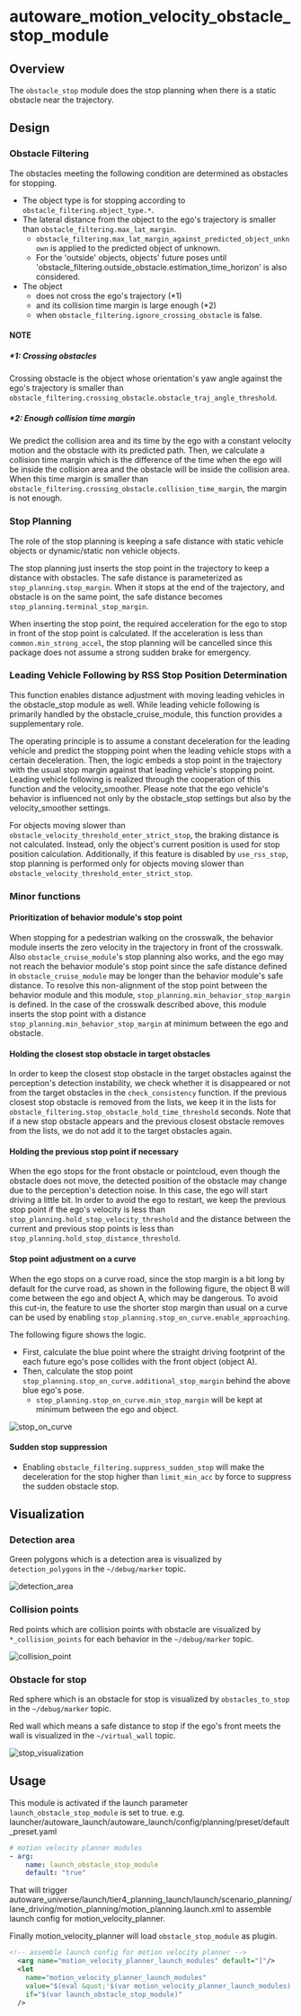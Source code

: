 # autoware_motion_velocity_obstacle_stop_module

## Overview

The `obstacle_stop` module does the stop planning when there is a static obstacle near the trajectory.

## Design

### Obstacle Filtering

The obstacles meeting the following condition are determined as obstacles for stopping.

- The object type is for stopping according to `obstacle_filtering.object_type.*`.
- The lateral distance from the object to the ego's trajectory is smaller than `obstacle_filtering.max_lat_margin`.
  - `obstacle_filtering.max_lat_margin_against_predicted_object_unknown` is applied to the predicted object of unknown.
  - For the 'outside' objects, objects' future poses until 'obstacle_filtering.outside_obstacle.estimation_time_horizon' is also considered.
- The object
  - does not cross the ego's trajectory (\*1)
  - and its collision time margin is large enough (\*2)
  - when `obstacle_filtering.ignore_crossing_obstacle` is false.

#### NOTE

##### \*1: Crossing obstacles

Crossing obstacle is the object whose orientation's yaw angle against the ego's trajectory is smaller than `obstacle_filtering.crossing_obstacle.obstacle_traj_angle_threshold`.

##### \*2: Enough collision time margin

We predict the collision area and its time by the ego with a constant velocity motion and the obstacle with its predicted path.
Then, we calculate a collision time margin which is the difference of the time when the ego will be inside the collision area and the obstacle will be inside the collision area.
When this time margin is smaller than `obstacle_filtering.crossing_obstacle.collision_time_margin`, the margin is not enough.

### Stop Planning

The role of the stop planning is keeping a safe distance with static vehicle objects or dynamic/static non vehicle objects.

The stop planning just inserts the stop point in the trajectory to keep a distance with obstacles.
The safe distance is parameterized as `stop_planning.stop_margin`.
When it stops at the end of the trajectory, and obstacle is on the same point, the safe distance becomes `stop_planning.terminal_stop_margin`.

When inserting the stop point, the required acceleration for the ego to stop in front of the stop point is calculated.
If the acceleration is less than `common.min_strong_accel`, the stop planning will be cancelled since this package does not assume a strong sudden brake for emergency.

### Leading Vehicle Following by RSS Stop Position Determination

This function enables distance adjustment with moving leading vehicles in the obstacle_stop module as well.
While leading vehicle following is primarily handled by the obstacle_cruise_module, this function provides a supplementary role.

The operating principle is to assume a constant deceleration for the leading vehicle and predict the stopping point when the leading vehicle stops with a certain deceleration. Then, the logic embeds a stop point in the trajectory with the usual stop margin against that leading vehicle's stopping point.
Leading vehicle following is realized through the cooperation of this function and the velocity_smoother.
Please note that the ego vehicle's behavior is influenced not only by the obstacle_stop settings but also by the velocity_smoother settings.

For objects moving slower than `obstacle_velocity_threshold_enter_strict_stop`, the braking distance is not calculated. Instead, only the object's current position is used for stop position calculation.
Additionally, if this feature is disabled by `use_rss_stop`, stop planning is performed only for objects moving slower than `obstacle_velocity_threshold_enter_strict_stop`.

### Minor functions

#### Prioritization of behavior module's stop point

When stopping for a pedestrian walking on the crosswalk, the behavior module inserts the zero velocity in the trajectory in front of the crosswalk.
Also `obstacle_cruise_module`'s stop planning also works, and the ego may not reach the behavior module's stop point since the safe distance defined in `obstacle_cruise_module` may be longer than the behavior module's safe distance.
To resolve this non-alignment of the stop point between the behavior module and this module, `stop_planning.min_behavior_stop_margin` is defined.
In the case of the crosswalk described above, this module inserts the stop point with a distance `stop_planning.min_behavior_stop_margin` at minimum between the ego and obstacle.

#### Holding the closest stop obstacle in target obstacles

In order to keep the closest stop obstacle in the target obstacles against the perception's detection instability, we check whether it is disappeared or not from the target obstacles in the `check_consistency` function.
If the previous closest stop obstacle is removed from the lists, we keep it in the lists for `obstacle_filtering.stop_obstacle_hold_time_threshold` seconds.
Note that if a new stop obstacle appears and the previous closest obstacle removes from the lists, we do not add it to the target obstacles again.

#### Holding the previous stop point if necessary

When the ego stops for the front obstacle or pointcloud, even though the obstacle does not move, the detected position of the obstacle may change due to the perception's detection noise. In this case, the ego will start driving a little bit.
In order to avoid the ego to restart, we keep the previous stop point if the ego's velocity is less than `stop_planning.hold_stop_velocity_threshold` and the distance between the current and previous stop points is less than `stop_planning.hold_stop_distance_threshold`.

#### Stop point adjustment on a curve

When the ego stops on a curve road, since the stop margin is a bit long by default for the curve road, as shown in the following figure, the object B will come between the ego and object A, which may be dangerous.
To avoid this cut-in, the feature to use the shorter stop margin than usual on a curve can be used by enabling `stop_planning.stop_on_curve.enable_approaching`.

The following figure shows the logic.

- First, calculate the blue point where the straight driving footprint of the each future ego's pose collides with the front object (object A).
- Then, calculate the stop point `stop_planning.stop_on_curve.additional_stop_margin` behind the above blue ego's pose.
  - `stop_planning.stop_on_curve.min_stop_margin` will be kept at minimum between the ego and object.

![stop_on_curve](./docs/stop_on_curve.drawio.svg)

#### Sudden stop suppression

- Enabling `obstacle_filtering.suppress_sudden_stop` will make the deceleration for the stop higher than `limit_min_acc` by force to suppress the sudden obstacle stop.

## Visualization

### Detection area

Green polygons which is a detection area is visualized by `detection_polygons` in the `~/debug/marker` topic.

![detection_area](./docs/detection_area.png)

### Collision points

Red points which are collision points with obstacle are visualized by `*_collision_points` for each behavior in the `~/debug/marker` topic.

![collision_point](./docs/collision_point.png)

### Obstacle for stop

Red sphere which is an obstacle for stop is visualized by `obstacles_to_stop` in the `~/debug/marker` topic.

Red wall which means a safe distance to stop if the ego's front meets the wall is visualized in the `~/virtual_wall` topic.

![stop_visualization](./docs/stop_visualization.png)

## Usage

This module is activated if the launch parameter `launch_obstacle_stop_module` is set to true.
e.g. launcher/autoware_launch/autoware_launch/config/planning/preset/default_preset.yaml

```yaml
# motion velocity planner modules
- arg:
    name: launch_obstacle_stop_module
    default: "true"
```

That will trigger autoware_universe/launch/tier4_planning_launch/launch/scenario_planning/lane_driving/motion_planning/motion_planning.launch.xml to assemble launch config for motion_velocity_planner.

Finally motion_velocity_planner will load `obstacle_stop_module` as plugin.

```xml
<!-- assemble launch config for motion velocity planner -->
  <arg name="motion_velocity_planner_launch_modules" default="["/>
  <let
    name="motion_velocity_planner_launch_modules"
    value="$(eval &quot;'$(var motion_velocity_planner_launch_modules)' + 'autoware::motion_velocity_planner::ObstacleStopModule, '&quot;)"
    if="$(var launch_obstacle_stop_module)"
  />
```
